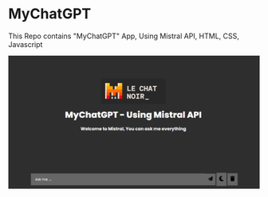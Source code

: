 # MyChatGPT
This Repo contains "MyChatGPT" App, Using Mistral API, HTML, CSS, Javascript

![app img](imgs/1.png)
